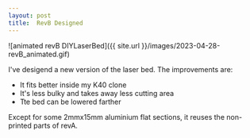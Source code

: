```yaml
---
layout: post
title:  RevB Designed
---
```


![animated revB DIYLaserBed]({{ site.url }}/images/2023-04-28-revB_animated.gif)

I've desigend a new version of the laser bed. The improvements are:

* It fits better inside my K40 clone
* It's less bulky and takes away less cutting area
* Tte bed can be lowered farther

Except for some 2mmx15mm aluminium flat sections, it reuses the non-printed parts of revA.
